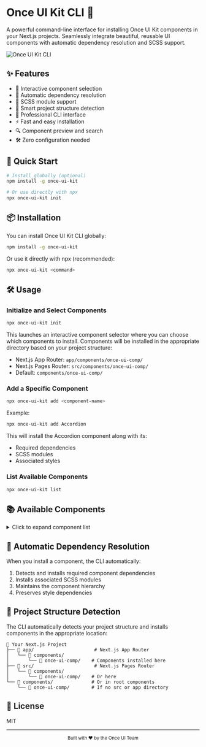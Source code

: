 # Once UI Kit CLI 🎨

A powerful command-line interface for installing Once UI Kit components in your Next.js projects. Seamlessly integrate beautiful, reusable UI components with automatic dependency resolution and SCSS support.

![Once UI Kit CLI](https://raw.githubusercontent.com/once-ui-system/nextjs-starter/main/public/once-ui-banner.png)

## ✨ Features

- 🎯 Interactive component selection
- 🔄 Automatic dependency resolution
- 🎨 SCSS module support
- 📁 Smart project structure detection
- 💅 Professional CLI interface
- ⚡ Fast and easy installation
- 🔍 Component preview and search
- 🛠️ Zero configuration needed

## 🚀 Quick Start

```bash
# Install globally (optional)
npm install -g once-ui-kit

# Or use directly with npx
npx once-ui-kit init
```

## 📦 Installation

You can install Once UI Kit CLI globally:

```bash
npm install -g once-ui-kit
```

Or use it directly with npx (recommended):

```bash
npx once-ui-kit <command>
```

## 🛠️ Usage

### Initialize and Select Components

```bash
npx once-ui-kit init
```

This launches an interactive component selector where you can choose which components to install. Components will be installed in the appropriate directory based on your project structure:

- Next.js App Router: `app/components/once-ui-comp/`
- Next.js Pages Router: `src/components/once-ui-comp/`
- Default: `components/once-ui-comp/`

### Add a Specific Component

```bash
npx once-ui-kit add <component-name>
```

Example:
```bash
npx once-ui-kit add Accordion
```

This will install the Accordion component along with its:
- Required dependencies
- SCSS modules
- Associated styles

### List Available Components

```bash
npx once-ui-kit list
```

## 📚 Available Components

<details>
<summary>Click to expand component list</summary>

- Accordion
- Arrow
- Avatar
- AvatarGroup
- Badge
- Background
- Button
- Carousel
- Card
- Column
- Checkbox
- Chip
- ColorInput
- DateInput
- DatePicker
- DateRangePicker
- Dialog
- Dropdown
- DropdownWrapper
- Fade
- Feedback
- Flex
- GlitchFx
- Grid
- Heading
- HoloFx
- Icon
- IconButton
- InlineCode
- Input
- InteractiveDetails
- Kbd
- LetterFx
- Line
- Logo
- LogoCloud
- NavIcon
- NumberInput
- Option
- PasswordInput
- RadioButton
- RevealFx
- Row
- Scroller
- SegmentedControl
- Select
- Skeleton
- SmartImage
- SmartLink
- Spinner
- StatusIndicator
- StylePanel
- StyleOverlay
- Switch
- Tag
- TagInput
- Text
- Textarea
- TiltFx
- Toast
- Toaster
- ToastProvider
- ToggleButton
- Tooltip
- User
- UserMenu

</details>

## 🔄 Automatic Dependency Resolution

When you install a component, the CLI automatically:

1. Detects and installs required component dependencies
2. Installs associated SCSS modules
3. Maintains the component hierarchy
4. Preserves style dependencies

## 🎯 Project Structure Detection

The CLI automatically detects your project structure and installs components in the appropriate location:

```
📁 Your Next.js Project
├── 📁 app/                      # Next.js App Router
│   └── 📁 components/
│       └── 📁 once-ui-comp/    # Components installed here
├── 📁 src/                      # Next.js Pages Router
│   └── 📁 components/
│       └── 📁 once-ui-comp/    # Or here
└── 📁 components/              # Or in root components
    └── 📁 once-ui-comp/        # If no src or app directory
```

## 📄 License

MIT

---

<div align="center">
  <sub>Built with ❤️ by the Once UI Team</sub>
</div>